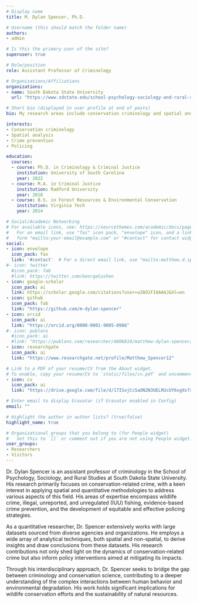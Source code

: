 ```yaml
---
# Display name
title: M. Dylan Spencer, Ph.D.

# Username (this should match the folder name)
authors:
- admin

# Is this the primary user of the site?
superuser: true

# Role/position
role: Assistant Professor of Criminology

# Organizations/Affiliations
organizations:
- name: South Dakota State University
  url: "https://www.sdstate.edu/school-psychology-sociology-and-rural-studies"

# Short bio (displayed in user profile at end of posts)
bio: My research areas include conservation criminology and spatial and quantitative methods.

interests:
- Conservation criminology
- Spatial analysis
- Crime prevention
- Policing

education:
  courses:
  - course: Ph.D. in Criminology & Criminal Justice
    institution: University of South Carolina
    year: 2022
  - course: M.A. in Criminal Justice
    institution: Radford University
    year: 2018  
  - course: B.S. in Forest Resources & Environmental Conservation
    institution: Virginia Tech
    year: 2014

# Social/Academic Networking
# For available icons, see: https://sourcethemes.com/academic/docs/page-builder/#icons
#   For an email link, use "fas" icon pack, "envelope" icon, and a link in the
#   form "mailto:your-email@example.com" or "#contact" for contact widget.
social:
- icon: envelope
  icon_pack: fas
  link: '#contact'  # For a direct email link, use "mailto:matthew.d.spencer@sdstate.edu".
#- icon: twitter
  #icon_pack: fab
  #link: https://twitter.com/GeorgeCushen
- icon: google-scholar
  icon_pack: ai
  link: https://scholar.google.com/citations?user=u28O1FIAAAAJ&hl=en
- icon: github
  icon_pack: fab
  link: "https://github.com/m-dylan-spencer"
- icon: orcid
  icon_pack: ai
  link: "https://orcid.org/0000-0001-9805-0986"
#- icon: publons
  #icon_pack: ai
  #link: "https://publons.com/researcher/4806810/matthew-dylan-spencer/"
- icon: researchgate
  icon_pack: ai
  link: "https://www.researchgate.net/profile/Matthew_Spencer12"

# Link to a PDF of your resume/CV from the About widget.
# To enable, copy your resume/CV to `static/files/cv.pdf` and uncomment the lines below.
- icon: cv
  icon_pack: ai
  link: "https://drive.google.com/file/d/17ISxjCcSaON2N3UELRUcUY6vgXv7x8W4/view?usp=share_link"

# Enter email to display Gravatar (if Gravatar enabled in Config)
email: ""

# Highlight the author in author lists? (true/false)
highlight_name: true

# Organizational groups that you belong to (for People widget)
#   Set this to `[]` or comment out if you are not using People widget.
user_groups:
- Researchers
- Visitors
---
```


Dr. Dylan Spencer is an assistant professor of criminology in the School of Psychology, Sociology, and Rural Studies at South Dakota State University. His research primarily focuses on conservation-related crime, with a keen interest in applying spatial and quantitative methodologies to address various aspects of this field. His areas of expertise encompass wildlife crime, illegal, unreported, and unregulated (IUU) fishing, evidence-based crime prevention, and the development of equitable and effective policing strategies.

As a quantitative researcher, Dr. Spencer extensively works with large datasets sourced from diverse agencies and organizations. He employs a wide array of analytical techniques, both spatial and non-spatial, to derive insights and draw conclusions from these datasets. His research contributions not only shed light on the dynamics of conservation-related crime but also inform policy interventions aimed at mitigating its impacts.

Through his interdisciplinary approach, Dr. Spencer seeks to bridge the gap between criminology and conservation science, contributing to a deeper understanding of the complex interactions between human behavior and environmental degradation. His work holds significant implications for wildlife conservation efforts and the sustainability of natural resources.

